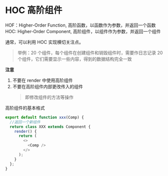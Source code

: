# HOC 高阶组件

HOF：Higher-Order Function, 高阶函数，以函数作为参数，并返回一个函数
HOC: Higher-Order Component, 高阶组件，以组件作为参数，并返回一个组件

通常，可以利用 HOC 实现横切关注点。

> 举例：20 个组件，每个组件在创建组件和销毁组件时，需要作日志记录
> 20 个组件，它们需要显示一些内容，得到的数据结构完全一致

**注意**

1. 不要在 render 中使用高阶组件
2. 不要在高阶组件内部更改传入的组件
   > 即修改组件的方法等操作

高阶组件的基本格式

```js
export default function xxx(Comp) {
  //返回一个新组件
  return class XXX extends Component {
    render() {
      return (
        <>
          <Comp />
        </>
      );
    }
  };
}
```
